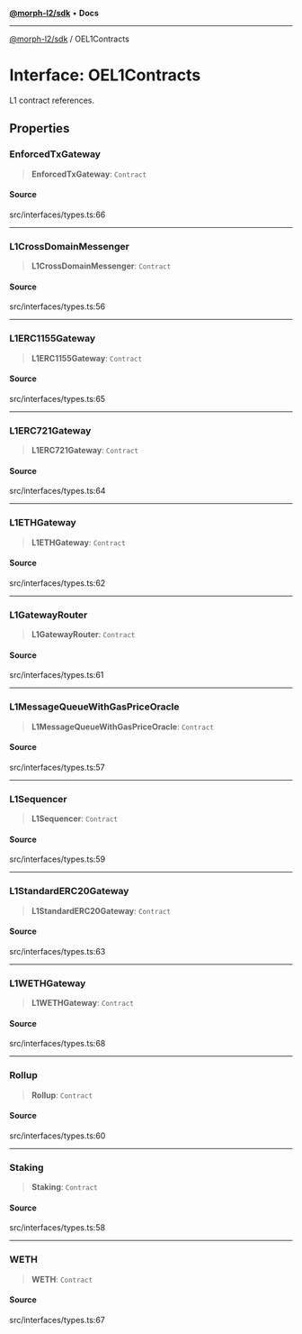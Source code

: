 [**@morph-l2/sdk**](../README.md) • **Docs**

***

[@morph-l2/sdk](../globals.md) / OEL1Contracts

# Interface: OEL1Contracts

L1 contract references.

## Properties

### EnforcedTxGateway

> **EnforcedTxGateway**: `Contract`

#### Source

src/interfaces/types.ts:66

***

### L1CrossDomainMessenger

> **L1CrossDomainMessenger**: `Contract`

#### Source

src/interfaces/types.ts:56

***

### L1ERC1155Gateway

> **L1ERC1155Gateway**: `Contract`

#### Source

src/interfaces/types.ts:65

***

### L1ERC721Gateway

> **L1ERC721Gateway**: `Contract`

#### Source

src/interfaces/types.ts:64

***

### L1ETHGateway

> **L1ETHGateway**: `Contract`

#### Source

src/interfaces/types.ts:62

***

### L1GatewayRouter

> **L1GatewayRouter**: `Contract`

#### Source

src/interfaces/types.ts:61

***

### L1MessageQueueWithGasPriceOracle

> **L1MessageQueueWithGasPriceOracle**: `Contract`

#### Source

src/interfaces/types.ts:57

***

### L1Sequencer

> **L1Sequencer**: `Contract`

#### Source

src/interfaces/types.ts:59

***

### L1StandardERC20Gateway

> **L1StandardERC20Gateway**: `Contract`

#### Source

src/interfaces/types.ts:63

***

### L1WETHGateway

> **L1WETHGateway**: `Contract`

#### Source

src/interfaces/types.ts:68

***

### Rollup

> **Rollup**: `Contract`

#### Source

src/interfaces/types.ts:60

***

### Staking

> **Staking**: `Contract`

#### Source

src/interfaces/types.ts:58

***

### WETH

> **WETH**: `Contract`

#### Source

src/interfaces/types.ts:67
